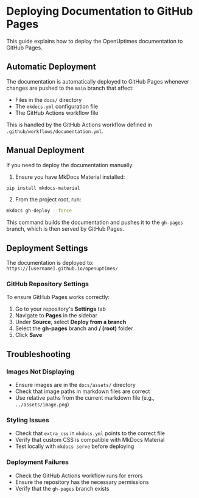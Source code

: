 # Deploying Documentation to GitHub Pages

This guide explains how to deploy the OpenUptimes documentation to GitHub Pages.

## Automatic Deployment

The documentation is automatically deployed to GitHub Pages whenever changes are pushed to the `main` branch that affect:
- Files in the `docs/` directory
- The `mkdocs.yml` configuration file
- The GitHub Actions workflow file

This is handled by the GitHub Actions workflow defined in `.github/workflows/documentation.yml`.

## Manual Deployment

If you need to deploy the documentation manually:

1. Ensure you have MkDocs Material installed:

```bash
pip install mkdocs-material
```

2. From the project root, run:

```bash
mkdocs gh-deploy --force
```

This command builds the documentation and pushes it to the `gh-pages` branch, which is then served by GitHub Pages.

## Deployment Settings

The documentation is deployed to: `https://[username].github.io/openuptimes/`

### GitHub Repository Settings

To ensure GitHub Pages works correctly:

1. Go to your repository's **Settings** tab
2. Navigate to **Pages** in the sidebar
3. Under **Source**, select **Deploy from a branch**
4. Select the **gh-pages** branch and **/ (root)** folder
5. Click **Save**

## Troubleshooting

### Images Not Displaying

- Ensure images are in the `docs/assets/` directory
- Check that image paths in markdown files are correct
- Use relative paths from the current markdown file (e.g., `../assets/image.png`)

### Styling Issues

- Check that `extra_css` in `mkdocs.yml` points to the correct file
- Verify that custom CSS is compatible with MkDocs Material
- Test locally with `mkdocs serve` before deploying

### Deployment Failures

- Check the GitHub Actions workflow runs for errors
- Ensure the repository has the necessary permissions
- Verify that the `gh-pages` branch exists 